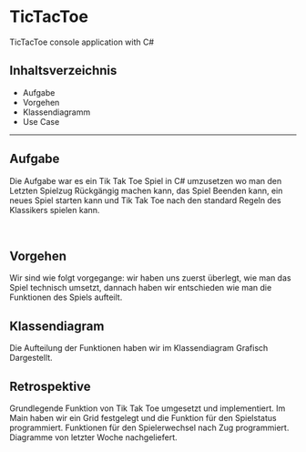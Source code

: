 # TicTacToe
TicTacToe console application with C#

## Inhaltsverzeichnis
* Aufgabe
* Vorgehen
* Klassendiagramm
* Use Case

----------------------------

## Aufgabe
Die Aufgabe war es ein Tik Tak Toe Spiel in C# umzusetzen wo man den Letzten Spielzug Rückgängig machen kann, das Spiel Beenden kann, ein neues Spiel starten kann und Tik Tak Toe nach den standard Regeln des Klassikers spielen kann.

<br>

## Vorgehen
Wir sind wie folgt vorgegange: wir haben uns zuerst überlegt, wie man das Spiel technisch umsetzt, dannach haben wir entschieden wie man die Funktionen des Spiels aufteilt. 

## Klassendiagram
Die Aufteilung der Funktionen haben wir im Klassendiagram Grafisch Dargestellt.


## Retrospektive
Grundlegende Funktion von Tik Tak Toe umgesetzt und implementiert. Im Main haben wir ein Grid festgelegt und die Funktion für den Spielstatus programmiert. Funktionen für den Spielerwechsel nach Zug programmiert. Diagramme von letzter Woche nachgeliefert. 
